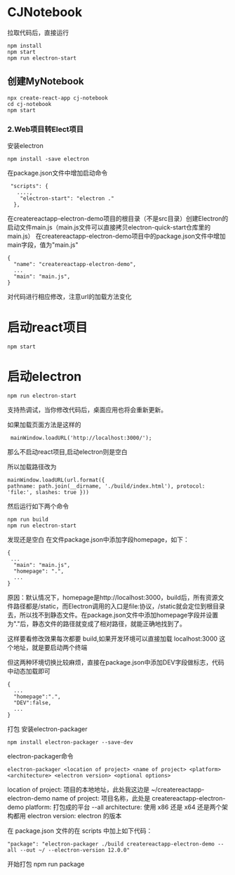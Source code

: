 # CJNotebook
拉取代码后，直接运行
```
npm install
npm start
npm run electron-start
```

## 创建MyNotebook
```
npx create-react-app cj-notebook
cd cj-notebook
npm start
```
### 2.Web项目转Elect项目
安装electron
```
npm install -save electron
```

在package.json文件中增加启动命令
```
 "scripts": {
   ....,
    "electron-start": "electron ."
  },
```

在createreactapp-electron-demo项目的根目录（不是src目录）创建Electron的启动文件main.js（main.js文件可以直接拷贝electron-quick-start仓库里的main.js）
在createreactapp-electron-demo项目中的package.json文件中增加main字段，值为"main.js"
```
{
  "name": "createreactapp-electron-demo",
  ...
  "main": "main.js",
}
```

对代码进行相应修改，注意url的加载方法变化

# 启动react项目
```
npm start
```
# 启动electron
```
npm run electron-start
```
支持热调试，当你修改代码后，桌面应用也将会重新更新。

如果加载页面方法是这样的
```
 mainWindow.loadURL('http://localhost:3000/');
```
那么不启动react项目,启动electron则是空白

所以加载路径改为
```
mainWindow.loadURL(url.format({
pathname: path.join(__dirname, './build/index.html'), protocol: 'file:', slashes: true }))
```
然后运行如下两个命令
```
npm run build
npm run electron-start
```
发现还是空白
在文件package.json中添加字段homepage，如下：
```
{
 ...
  "main": "main.js",
  "homepage": ".",
  ...
}
```

原因：默认情况下，homepage是http://localhost:3000，build后，所有资源文件路径都是/static，而Electron调用的入口是file:协议，/static就会定位到根目录去，所以找不到静态文件。在package.json文件中添加homepage字段并设置为"."后，静态文件的路径就变成了相对路径，就能正确地找到了。

这样要看修改效果每次都要 build,如果开发环境可以直接加载 localhost:3000 这个地址，就是要启动两个终端

但这两种环境切换比较麻烦，直接在package.json中添加DEV字段做标志，代码中动态加载即可
```
{
  ...
  "homepage":".",
  "DEV":false,
  ...
}
```

打包
安装electron-packager
```
npm install electron-packager --save-dev
```

electron-packager命令
```
electron-packager <location of project> <name of project> <platform> <architecture> <electron version> <optional options>
```
location of project: 项目的本地地址，此处我这边是 ~/createreactapp-electron-demo
name of project: 项目名称，此处是 createreactapp-electron-demo
platform: 打包成的平台 --all
architecture: 使用 x86 还是 x64 还是两个架构都用
electron version: electron 的版本

在 package.json 文件的在 scripts 中加上如下代码：
```
"package": "electron-packager ./build createreactapp-electron-demo --all --out ~/ --electron-version 12.0.0"
```

开始打包
npm run package